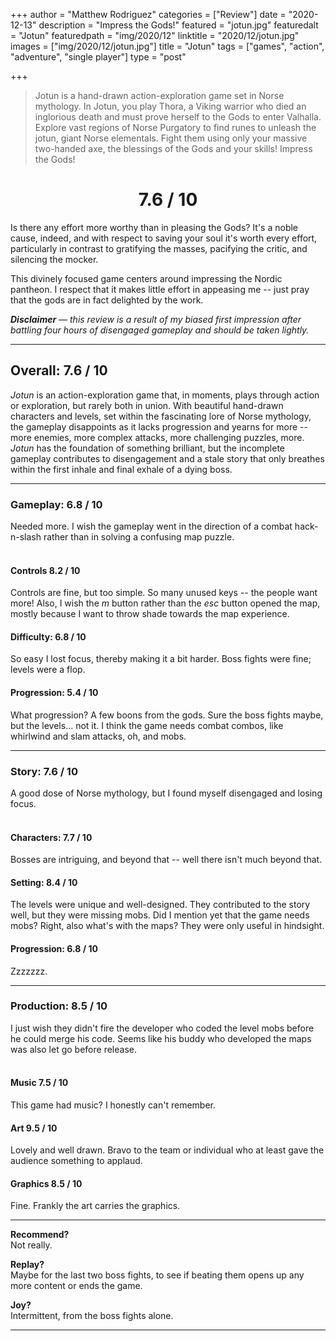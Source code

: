 +++
author = "Matthew Rodriguez"
categories = ["Review"]
date = "2020-12-13"
description = "Impress the Gods!"
featured = "jotun.jpg"
featuredalt = "Jotun"
featuredpath = "img/2020/12"
linktitle = "2020/12/jotun.jpg"
images = ["img/2020/12/jotun.jpg"]
title = "Jotun"
tags = ["games", "action", "adventure", "single player"]
type = "post"

+++

> Jotun is a hand-drawn action-exploration game set in Norse mythology. In Jotun, you play Thora, a Viking warrior who died an inglorious death and must prove herself to the Gods to enter Valhalla. Explore vast regions of Norse Purgatory to find runes to unleash the jotun, giant Norse elementals. Fight them using only your massive two-handed axe, the blessings of the Gods and your skills! Impress the Gods!

<h1 style="text-align: center">7.6 / 10</h1>

Is there any effort more worthy than in pleasing the Gods? It's a noble cause, indeed, and with respect to saving your soul it's worth every effort, particularly in contrast to gratifying the masses, pacifying the critic, and silencing the mocker.

This divinely focused game centers around impressing the Nordic pantheon. I respect that it makes little effort in appeasing me -- just pray that the gods are in fact delighted by the work.

*<b>Disclaimer</b> &mdash; this review is a result of my biased first impression after battling four hours of disengaged gameplay and should be taken lightly.*

***

## Overall: 7.6 / 10

*Jotun* is an action-exploration game that, in moments, plays through action or exploration, but rarely both in union. With beautiful hand-drawn characters and levels, set within the fascinating lore of Norse mythology, the gameplay disappoints as it lacks progression and yearns for more -- more enemies, more complex attacks, more challenging puzzles, more. *Jotun* has the foundation of something brilliant, but the incomplete gameplay contributes to disengagement and a stale story that only breathes within the first inhale and final exhale of a dying boss.

***

### Gameplay: 6.8 / 10
Needed more. I wish the gameplay went in the direction of a combat hack-n-slash rather than in solving a confusing map puzzle.
<br>
<br>

#### Controls 8.2 / 10
Controls are fine, but too simple. So many unused keys -- the people want more! Also, I wish the *m* button rather than the *esc* button opened the map, mostly because I want to throw shade towards the map experience.

#### Difficulty: 6.8 / 10
So easy I lost focus, thereby making it a bit harder. Boss fights were fine; levels were a flop.

#### Progression: 5.4 / 10
What progression? A few boons from the gods. Sure the boss fights maybe, but the levels... not it. I think the game needs combat combos, like whirlwind and slam attacks, oh, and mobs.

***

### Story: 7.6 / 10
A good dose of Norse mythology, but I found myself disengaged and losing focus.
<br>
<br>

#### Characters: 7.7 / 10
Bosses are intriguing, and beyond that -- well there isn't much beyond that.

#### Setting: 8.4 / 10
The levels were unique and well-designed. They contributed to the story well, but they were missing mobs. Did I mention yet that the game needs mobs? Right, also what's with the maps? They were only useful in hindsight.

#### Progression: 6.8 / 10
Zzzzzzz.

***

### Production: 8.5 / 10
I just wish they didn't fire the developer who coded the level mobs before he could merge his code. Seems like his buddy who developed the maps was also let go before release.
<br>
<br>

#### Music 7.5 / 10
This game had music? I honestly can't remember.

#### Art 9.5 / 10
Lovely and well drawn. Bravo to the team or individual who at least gave the audience something to applaud.

#### Graphics 8.5 / 10
Fine. Frankly the art carries the graphics.

***

**Recommend?**  
Not really.

**Replay?**  
Maybe for the last two boss fights, to see if beating them opens up any more content or ends the game.

**Joy?**  
Intermittent, from the boss fights alone.

***
